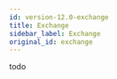 ```yaml
---
id: version-12.0-exchange
title: Exchange
sidebar_label: Exchange
original_id: exchange
---
```


todo
